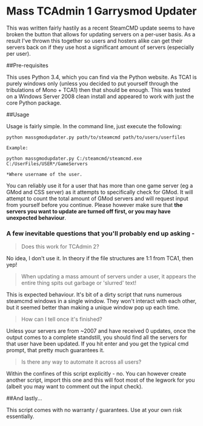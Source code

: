 # Mass TCAdmin 1 Garrysmod Updater

This was written fairly hastily as a recent SteamCMD update seems to have broken the button that allows for updating servers on a per-user basis. As a result I've thrown this together so users and hosters alike can get their servers back on if they use host a significant amount of servers (especially per user).

##Pre-requisites

This uses Python 3.4, which you can find via the Python website. As TCA1 is purely windows only (unless you decided to put yourself through the tribulations of Mono + TCA1) then that should be enough. This was tested on a Windows Server 2008 clean install and appeared to work with just the core Python package. 

##Usage

Usage is fairly simple. In the command line, just execute the following:

```
python massgmodupdater.py path/to/steamcmd path/to/users/userfiles

Example: 

python massgmodupdater.py C:/steamcmd/steamcmd.exe C:/UserFiles/USER*/GameServers

*Where username of the user. 
```

You can reliably use it for a user that has more than one game server (eg a GMod and CSS server) as it attempts to specifically check for GMod. It will attempt to count the total amount of GMod servers and will request input from yourself before you continue. Please however make sure that **the servers you want to update are turned off first, or you may have unexpected behaviour**.

### A few inevitable questions that you'll probably end up asking -

>Does this work for TCAdmin 2?

No idea, I don't use it. In theory if the file structures are 1:1 from TCA1, then yep!

> When updating a mass amount of servers under a user, it appears the entire thing spits out garbage or 'slurred' text!

This is expected behaviour. It's bit of a dirty script that runs numerous steamcmd windows in a single window. They won't interact with each other, but it seemed better than making a unique window pop up each time.

> How can I tell once it's finished?

Unless your servers are from ~2007 and have received 0 updates, once the output comes to a complete standstill, you should find all the servers for that user have been updated. If you hit enter and you get the typical cmd prompt, that pretty much guarantees it. 

> Is there any way to automate it across all users?

Within the confines of this script explicitly - no. You can however create another script, import this one and this will foot most of the legwork for you (albeit you may want to comment out the input check). 

##And lastly...

This script comes with no warranty / guarantees. Use at your own risk essentially. 
